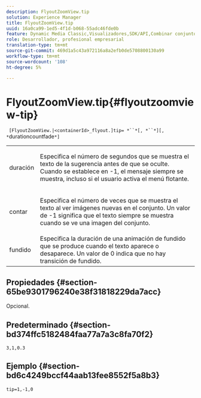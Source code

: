 ```yaml
---
description: FlyoutZoomView.tip
solution: Experience Manager
title: FlyoutZoomView.tip
uuid: 16a0ca99-1ed5-4f1d-b068-55adc46fde0b
feature: Dynamic Media Classic,Visualizadores,SDK/API,Combinar conjuntos de medios
role: Desarrollador, profesional empresarial
translation-type: tm+mt
source-git-commit: 469d1a5c43a972116a8a2efb0de5708800130a99
workflow-type: tm+mt
source-wordcount: '108'
ht-degree: 5%

---
```



# FlyoutZoomView.tip{#flyoutzoomview-tip}

` [FlyoutZoomView.|<containerId>_flyout.]tip= *``*[, *``*][, *`durationcountfade`*]`

<table id="table_E314540D347D47699C04EB80D20C0721"> 
 <tbody> 
  <tr> 
   <td colname="col1"> <p> <span class="codeph"><span class="varname"> duración</span></span> </p> </td> 
   <td colname="col2"> <p> Especifica el número de segundos que se muestra el texto de la sugerencia antes de que se oculte. Cuando se establece en <span class="codeph"> -1</span>, el mensaje siempre se muestra, incluso si el usuario activa el menú flotante. </p> </td> 
  </tr> 
  <tr> 
   <td colname="col1"> <p> <span class="codeph"><span class="varname"> contar</span></span> </p> </td> 
   <td colname="col2"> <p> Especifica el número de veces que se muestra el texto al ver imágenes nuevas en el conjunto. Un valor de <span class="codeph"> -1</span> significa que el texto siempre se muestra cuando se ve una imagen del conjunto. </p> </td> 
  </tr> 
  <tr> 
   <td colname="col1"> <p> <span class="codeph"><span class="varname"> fundido</span></span> </p> </td> 
   <td colname="col2"> Especifica la duración de una animación de fundido que se produce cuando el texto aparece o desaparece. Un valor de <span class="codeph"> 0</span> indica que no hay transición de fundido. </td> 
  </tr> 
 </tbody> 
</table>

## Propiedades {#section-65be9301796240e38f31818229da7acc}

Opcional.

## Predeterminado {#section-bd374ffc5182484faa77a7a3c8fa70f2}

`3,1,0.3`

## Ejemplo {#section-bd6c4249bccf44aab13fee8552f5a8b3}

`tip=1,-1,0`
